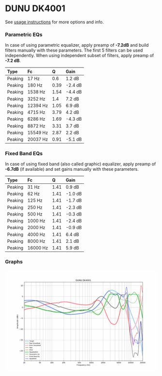 # DUNU DK4001
See [usage instructions](https://github.com/jaakkopasanen/AutoEq#usage) for more options and info.

### Parametric EQs
In case of using parametric equalizer, apply preamp of **-7.2dB** and build filters manually
with these parameters. The first 5 filters can be used independently.
When using independent subset of filters, apply preamp of **-7.2 dB**.

| Type    | Fc       |    Q | Gain    |
|:--------|:---------|:-----|:--------|
| Peaking | 17 Hz    | 0.6  | 1.2 dB  |
| Peaking | 180 Hz   | 0.39 | -2.4 dB |
| Peaking | 1538 Hz  | 1.54 | -4.4 dB |
| Peaking | 3252 Hz  | 1.4  | 7.2 dB  |
| Peaking | 12394 Hz | 1.05 | 6.9 dB  |
| Peaking | 4715 Hz  | 3.79 | 4.2 dB  |
| Peaking | 6286 Hz  | 1.69 | -4.3 dB |
| Peaking | 8872 Hz  | 3.31 | 3.7 dB  |
| Peaking | 15549 Hz | 2.87 | 2.2 dB  |
| Peaking | 20037 Hz | 0.91 | -5.1 dB |

### Fixed Band EQs
In case of using fixed band (also called graphic) equalizer, apply preamp of **-6.7dB**
(if available) and set gains manually with these parameters.

| Type    | Fc       |    Q | Gain    |
|:--------|:---------|:-----|:--------|
| Peaking | 31 Hz    | 1.41 | 0.9 dB  |
| Peaking | 62 Hz    | 1.41 | -1.0 dB |
| Peaking | 125 Hz   | 1.41 | -1.7 dB |
| Peaking | 250 Hz   | 1.41 | -2.3 dB |
| Peaking | 500 Hz   | 1.41 | -0.3 dB |
| Peaking | 1000 Hz  | 1.41 | -2.4 dB |
| Peaking | 2000 Hz  | 1.41 | -0.9 dB |
| Peaking | 4000 Hz  | 1.41 | 6.4 dB  |
| Peaking | 8000 Hz  | 1.41 | 2.1 dB  |
| Peaking | 16000 Hz | 1.41 | 5.9 dB  |

### Graphs
![](./DUNU%20DK4001.png)